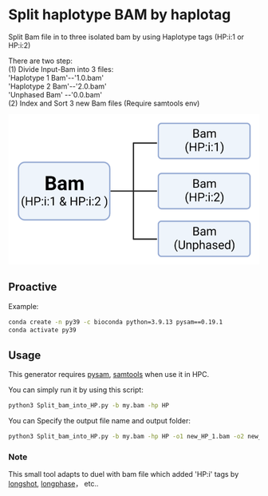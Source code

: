 # Split haplotype BAM by haplotag 
Split Bam file in to three isolated bam by using Haplotype tags (HP:i:1 or HP:i:2)<br>


There are two step:<br>
(1) Divide Input-Bam into 3 files:<br>
 		'Haplotype 1 Bam'--'1.0.bam'<br>
 		'Haplotype 2 Bam'--'2.0.bam'<br>
		'Unphased Bam'   --'0.0.bam'<br>
(2) Index and Sort 3 new Bam files (Require samtools env)<br>

<img src="Bam_split.png" width="600px"><br>

## Proactive
Example:
```sh
conda create -n py39 -c bioconda python=3.9.13 pysam==0.19.1
conda activate py39
```
## Usage

This generator requires [pysam](https://pysam.readthedocs.io/en/latest/installation.html), [samtools](http://www.htslib.org/download/) when use it in HPC.

You can simply run it by using this script:

```sh
python3 Split_bam_into_HP.py -b my.bam -hp HP
```

You can Specify the output file name and output folder:
```sh
python3 Split_bam_into_HP.py -b my.bam -hp HP -o1 new_HP_1.bam -o2 new_HP_2.bam  -o3 new_noHP.bam -d /outputdirection/
```




### Note

This small tool adapts to duel with bam file which added 'HP:i' tags by [longshot](https://github.com/pjedge/longshot/), [longphase](https://github.com/twolinin/longphase/)， etc..
